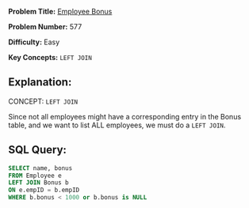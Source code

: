 **Problem Title:** [Employee Bonus](https://leetcode.com/problems/employee-bonus/description/?envType=study-plan-v2&envId=top-sql-50)

**Problem Number:** 577

**Difficulty:** Easy

**Key Concepts:** `LEFT JOIN`

## Explanation:
CONCEPT: `LEFT JOIN`

Since not all employees might have a corresponding entry in the Bonus table, and we want to list ALL employees, we must do a `LEFT JOIN`.  

## SQL Query:
```sql
SELECT name, bonus
FROM Employee e
LEFT JOIN Bonus b
ON e.empID = b.empID
WHERE b.bonus < 1000 or b.bonus is NULL
```



